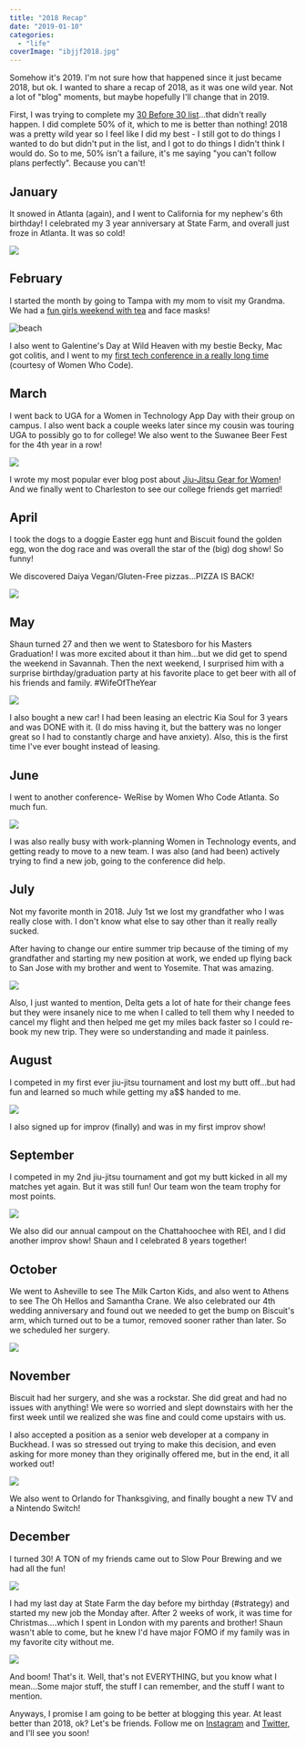 ```yaml
---
title: "2018 Recap"
date: "2019-01-10"
categories: 
  - "life"
coverImage: "ibjjf2018.jpg"
---
```


Somehow it's 2019. I'm not sure how that happened since it just became 2018, but ok. I wanted to share a recap of 2018, as it was one wild year. Not a lot of "blog" moments, but maybe hopefully I'll change that in 2019.

First, I was trying to complete my [30 Before 30 list](https://kaleighscruggs.com/30-before-30)...that didn't really happen. I did complete 50% of it, which to me is better than nothing! 2018 was a pretty wild year so I feel like I did my best - I still got to do things I wanted to do but didn't put in the list, and I got to do things I didn't think I would do. So to me, 50% isn't a failure, it's me saying "you can't follow plans perfectly". Because you can't!

## January

It snowed in Atlanta (again), and I went to California for my nephew's 6th birthday! I celebrated my 3 year anniversary at State Farm, and overall just froze in Atlanta. It was so cold!

![](images/2018-01-20-11.23.13-1-1024x576.jpg)

## February

I started the month by going to Tampa with my mom to visit my Grandma. We had a [fun girls weekend with tea](https://kaleighscruggs.com/blog/victorian-grace-tearoom) and face masks!

![beach](images/beach-1024x768.jpg)

I also went to Galentine's Day at Wild Heaven with my bestie Becky, Mac got colitis, and I went to my [first tech conference in a really long time](https://kaleighscruggs.com/blog/devnexus-2018) (courtesy of Women Who Code).

## March

I went back to UGA for a Women in Technology App Day with their group on campus. I also went back a couple weeks later since my cousin was touring UGA to possibly go to for college! We also went to the Suwanee Beer Fest for the 4th year in a row!

![](images/FB_IMG_1521329607822-1024x1024.jpg)

I wrote my most popular ever blog post about [Jiu-Jitsu Gear for Women](https://kaleighscruggs.com/blog/jiu-jitsu-gear-women)! And we finally went to Charleston to see our college friends get married!

## April

I took the dogs to a doggie Easter egg hunt and Biscuit found the golden egg, won the dog race and was overall the star of the (big) dog show! So funny!

We discovered Daiya Vegan/Gluten-Free pizzas...PIZZA IS BACK!

![](images/IMG_20180416_202515-768x1024.jpg)

## May

Shaun turned 27 and then we went to Statesboro for his Masters Graduation! I was more excited about it than him...but we did get to spend the weekend in Savannah. Then the next weekend, I surprised him with a surprise birthday/graduation party at his favorite place to get beer with all of his friends and family. #WifeOfTheYear

![](images/IMG_20180512_132441-1024x576.jpg)

I also bought a new car! I had been leasing an electric Kia Soul for 3 years and was DONE with it. (I do miss having it, but the battery was no longer great so I had to constantly charge and have anxiety). Also, this is the first time I've ever bought instead of leasing.

## June

I went to another conference- WeRise by Women Who Code Atlanta. So much fun.

![](images/IMG_20180621_095354_491-819x1024.jpg)

I was also really busy with work-planning Women in Technology events, and getting ready to move to a new team. I was also (and had been) actively trying to find a new job, going to the conference did help.

## July

Not my favorite month in 2018. July 1st we lost my grandfather who I was really close with. I don't know what else to say other than it really really sucked.

After having to change our entire summer trip because of the timing of my grandfather and starting my new position at work, we ended up flying back to San Jose with my brother and went to Yosemite. That was amazing.

![](images/yosemite-1024x576.jpg)

Also, I just wanted to mention, Delta gets a lot of hate for their change fees but they were insanely nice to me when I called to tell them why I needed to cancel my flight and then helped me get my miles back faster so I could re-book my new trip. They were so understanding and made it painless.

## August

I competed in my first ever jiu-jitsu tournament and lost my butt off...but had fun and learned so much while getting my a$$ handed to me.

![](images/37572537_233511637301139_3188313872050159616_n.jpg)

I also signed up for improv (finally) and was in my first improv show!

## September

I competed in my 2nd jiu-jitsu tournament and got my butt kicked in all my matches yet again. But it was still fun! Our team won the team trophy for most points.

![](images/ibjjf2018-960x1024.jpg)

We also did our annual campout on the Chattahoochee with REI, and I did another improv show! Shaun and I celebrated 8 years together!

## October

We went to Asheville to see The Milk Carton Kids, and also went to Athens to see The Oh Hellos and Samantha Crane. We also celebrated our 4th wedding anniversary and found out we needed to get the bump on Biscuit's arm, which turned out to be a tumor, removed sooner rather than later. So we scheduled her surgery.

![](images/IMG_4589-copy-769x1024.jpg)

## November

Biscuit had her surgery, and she was a rockstar. She did great and had no issues with anything! We were so worried and slept downstairs with her the first week until we realized she was fine and could come upstairs with us.

I also accepted a position as a senior web developer at a company in Buckhead. I was so stressed out trying to make this decision, and even asking for more money than they originally offered me, but in the end, it all worked out!

![](images/IMG_20181121_084125_445-1024x768.jpg)

We also went to Orlando for Thanksgiving, and finally bought a new TV and a Nintendo Switch!

## December

I turned 30! A TON of my friends came out to Slow Pour Brewing and we had all the fun!

![](images/LRM_EXPORT_150533030383072_20181218_123440915.jpeg)

I had my last day at State Farm the day before my birthday (#strategy) and started my new job the Monday after. After 2 weeks of work, it was time for Christmas....which I spent in London with my parents and brother! Shaun wasn't able to come, but he knew I'd have major FOMO if my family was in my favorite city without me.

![](images/IMG_20181225_134717-e1547087510475-768x1024.jpg)

And boom! That's it. Well, that's not EVERYTHING, but you know what I mean...Some major stuff, the stuff I can remember, and the stuff I want to mention.

Anyways, I promise I am going to be better at blogging this year. At least better than 2018, ok? Let's be friends. Follow me on [Instagram](https://www.instagram.com/klgh.js/) and [Twitter,](https://twitter.com/kaleighscruggs) and I'll see you soon!
